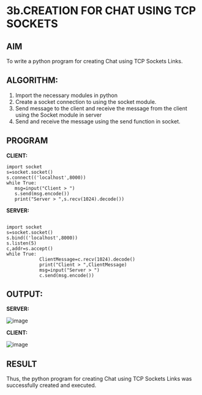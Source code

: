 # 3b.CREATION FOR CHAT USING TCP SOCKETS
## AIM
To write a python program for creating Chat using TCP Sockets Links.
## ALGORITHM:
1. Import the necessary modules in python
2. Create a socket connection to using the socket module.
3. Send message to the client and receive the message from the client using the Socket module in
 server
4. Send and receive the message using the send function in socket.
## PROGRAM
**CLIENT:**
 ```
import socket 
s=socket.socket() 
s.connect(('localhost',8000)) 
while True: 
    msg=input("Client > ") 
    s.send(msg.encode()) 
    print("Server > ",s.recv(1024).decode())
```

**SERVER:**
```
 
import socket 
s=socket.socket() 
s.bind(('localhost',8000)) 
s.listen(5) 
c,addr=s.accept() 
while True: 
            ClientMessage=c.recv(1024).decode() 
            print("Client > ",ClientMessage) 
            msg=input("Server > ") 
            c.send(msg.encode())

```

## OUTPUT:

**SERVER:**

![image](https://github.com/malligesh309/3b_CHAT_USING_TCP_SOCKETS/assets/140491043/2e6416a1-fe44-4464-aa5b-10eb1f9998ac)



**CLIENT:**

![image](https://github.com/malligesh309/3b_CHAT_USING_TCP_SOCKETS/assets/140491043/04c54124-17ef-49a4-b9ea-3235218896ee)




## RESULT
Thus, the python program for creating Chat using TCP Sockets Links was successfully 
created and executed.
